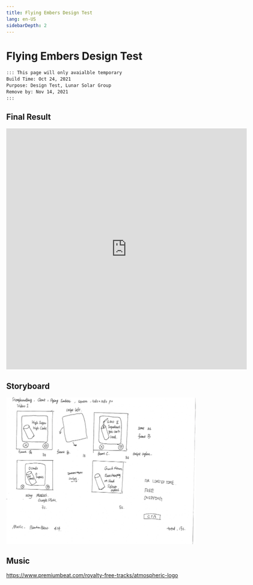 ```yaml
---
title: Flying Embers Design Test
lang: en-US
sidebarDepth: 2
---
```


# Flying Embers Design Test

```md
::: This page will only avaialble temporary
Build Time: Oct 24, 2021
Purpose: Design Test, Lunar Solar Group
Remove by: Nov 14, 2021
:::
```

## Final Result

<iframe src="https://player.vimeo.com/video/638474942?h=2e29ca41aa" width="640" height="640" frameborder="0" allow="autoplay; fullscreen; picture-in-picture" allowfullscreen></iframe>

## Storyboard

![](https://raw.githubusercontent.com/irwinchyi/imgbed/master/img/Storyboard%202.jpeg)

## Music

https://www.premiumbeat.com/royalty-free-tracks/atmospheric-logo
